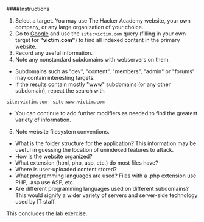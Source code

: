 ####Instructions

1. Select a target. You may use The Hacker Academy website, your own company, or any large organization of your choice.
2. Go to [Google](http://www.google.com) and use the `site:victim.com` query (filling in your own target for **"victim.com"**) to find all indexed content in the primary website.
3. Record any useful information.
4. Note any nonstandard subdomains with webservers on them.
  * Subdomains such as "dev", "content", "members", "admin" or "forums" may contain interesting targets.
  * If the results contain mostly "www" subdomains (or any other subdomain), repeat the search with
  ```
  site:victim.com -site:www.victim.com
  ```
  * You can continue to add further modifiers as needed to find the greatest variety of information.
5. Note website filesystem conventions.
  * What is the folder structure for the application? This information may be useful in guessing the location of unindexed features to attack.
  * How is the website organized?
  * What extension (html, php, asp, etc.) do most files have?
  * Where is user-uploaded content stored?
  * What programming languages are used? Files with a .php extension use PHP, .asp use ASP, etc.
  * Are different programming languages used on different subdomains? This would signify a wider variety of servers and server-side technology used by IT staff.

This concludes the lab exercise.
